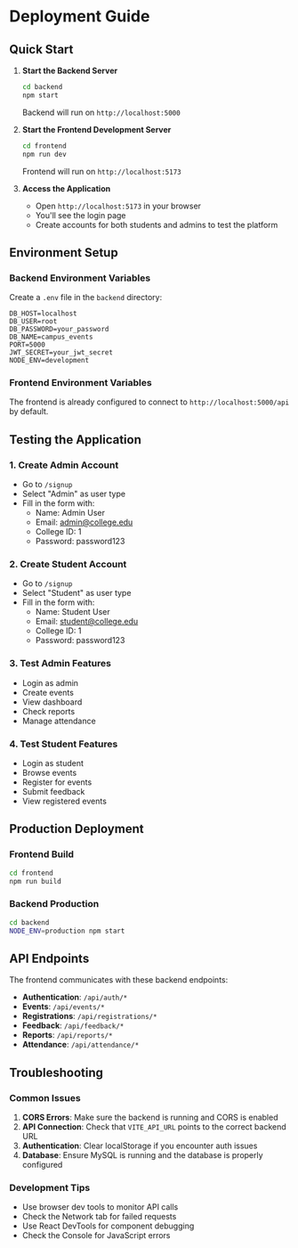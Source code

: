 # Deployment Guide

## Quick Start

1. **Start the Backend Server**
   ```bash
   cd backend
   npm start
   ```
   Backend will run on `http://localhost:5000`

2. **Start the Frontend Development Server**
   ```bash
   cd frontend
   npm run dev
   ```
   Frontend will run on `http://localhost:5173`

3. **Access the Application**
   - Open `http://localhost:5173` in your browser
   - You'll see the login page
   - Create accounts for both students and admins to test the platform

## Environment Setup

### Backend Environment Variables
Create a `.env` file in the `backend` directory:
```env
DB_HOST=localhost
DB_USER=root
DB_PASSWORD=your_password
DB_NAME=campus_events
PORT=5000
JWT_SECRET=your_jwt_secret
NODE_ENV=development
```

### Frontend Environment Variables
The frontend is already configured to connect to `http://localhost:5000/api` by default.

## Testing the Application

### 1. Create Admin Account
- Go to `/signup`
- Select "Admin" as user type
- Fill in the form with:
  - Name: Admin User
  - Email: admin@college.edu
  - College ID: 1
  - Password: password123

### 2. Create Student Account
- Go to `/signup`
- Select "Student" as user type
- Fill in the form with:
  - Name: Student User
  - Email: student@college.edu
  - College ID: 1
  - Password: password123

### 3. Test Admin Features
- Login as admin
- Create events
- View dashboard
- Check reports
- Manage attendance

### 4. Test Student Features
- Login as student
- Browse events
- Register for events
- Submit feedback
- View registered events

## Production Deployment

### Frontend Build
```bash
cd frontend
npm run build
```

### Backend Production
```bash
cd backend
NODE_ENV=production npm start
```

## API Endpoints

The frontend communicates with these backend endpoints:

- **Authentication**: `/api/auth/*`
- **Events**: `/api/events/*`
- **Registrations**: `/api/registrations/*`
- **Feedback**: `/api/feedback/*`
- **Reports**: `/api/reports/*`
- **Attendance**: `/api/attendance/*`

## Troubleshooting

### Common Issues

1. **CORS Errors**: Make sure the backend is running and CORS is enabled
2. **API Connection**: Check that `VITE_API_URL` points to the correct backend URL
3. **Authentication**: Clear localStorage if you encounter auth issues
4. **Database**: Ensure MySQL is running and the database is properly configured

### Development Tips

- Use browser dev tools to monitor API calls
- Check the Network tab for failed requests
- Use React DevTools for component debugging
- Check the Console for JavaScript errors
